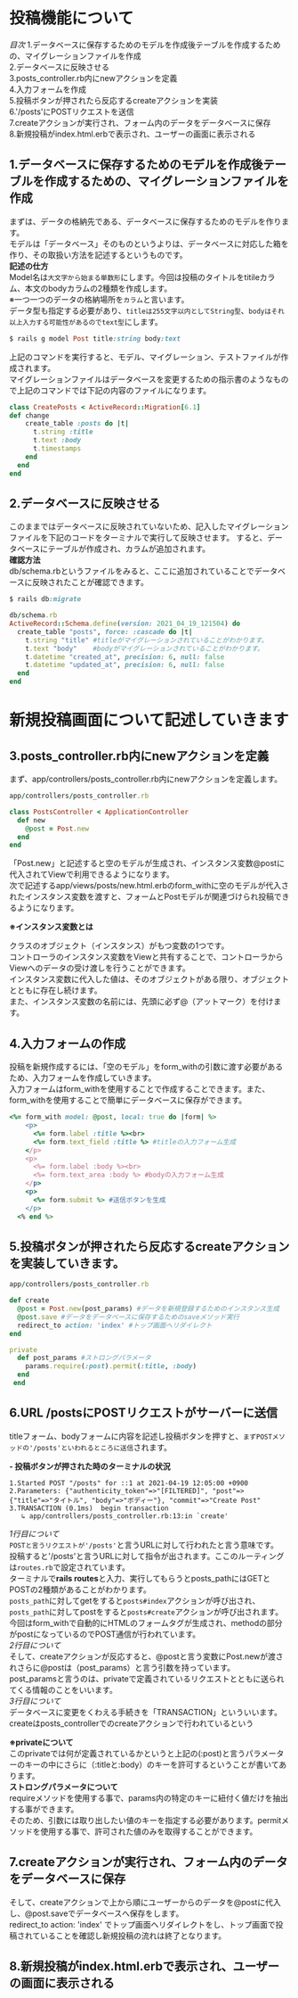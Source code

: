 # 投稿機能について
*目次*
1.データベースに保存するためのモデルを作成後テーブルを作成するための、マイグレーションファイルを作成  
2.データベースに反映させる  
3.posts_controller.rb内にnewアクションを定義  
4.入力フォームを作成  
5.投稿ボタンが押されたら反応するcreateアクションを実装  
6.'/posts'にPOSTリクエストを送信  
7.createアクションが実行され、フォーム内のデータをデータベースに保存  
8.新規投稿がindex.html.erbで表示され、ユーザーの画面に表示される  

## 1.データベースに保存するためのモデルを作成後テーブルを作成するための、マイグレーションファイルを作成  
まずは、データの格納先である、データベースに保存するためのモデルを作ります。  
モデルは「データベース」そのものというよりは、データベースに対応した箱を作り、その取扱い方法を記述するというものです。  
**記述の仕方**  
Model名は`大文字から始まる単数形`にします。今回は投稿のタイトルをtitileカラム、本文のbodyカラムの2種類を作成します。  
※一つ一つのデータの格納場所を`カラム`と言います。  
データ型も指定する必要があり、`titleは255文字以内としてString型`、`bodyはそれ以上入力する可能性があるのでtext型`にします。
```Ruby
$ rails g model Post title:string body:text
```
上記のコマンドを実行すると、モデル、マイグレーション、テストファイルが作成されます。  
マイグレーションファイルはデータベースを変更するための指示書のようなもので上記のコマンドでは下記の内容のファイルになります。


```Ruby
class CreatePosts < ActiveRecord::Migration[6.1]
def change
    create_table :posts do |t|
      t.string :title
      t.text :body
      t.timestamps
    end
  end
end
```

## 2.データベースに反映させる
このままではデータベースに反映されていないため、記入したマイグレーションファイルを下記のコードをターミナルで実行して反映させます。
すると、データベースにテーブルが作成され、カラムが追加されます。  
**確認方法**  
db/schema.rbというファイルをみると、ここに追加されていることでデータベースに反映されたことが確認できます。
```Ruby
$ rails db:migrate
```

```Ruby
db/schema.rb
ActiveRecord::Schema.define(version: 2021_04_19_121504) do
  create_table "posts", force: :cascade do |t|
    t.string "title" #titleがマイグレーションされていることがわかります。
    t.text "body"    #bodyがマイグレーションされていることがわかります。
    t.datetime "created_at", precision: 6, null: false
    t.datetime "updated_at", precision: 6, null: false
  end
end
```

# 新規投稿画面について記述していきます
## 3.posts_controller.rb内にnewアクションを定義  
まず、app/controllers/posts_controller.rb内にnewアクションを定義します。
```Ruby
app/controllers/posts_controller.rb

class PostsController < ApplicationController
  def new
    @post = Post.new
  end
end
```
「Post.new」と記述すると空のモデルが生成され、インスタンス変数@postに代入されてViewで利用できるようになります。  
次で記述するapp/views/posts/new.html.erbのform_withに空のモデルが代入されたインスタンス変数を渡すと、フォームとPostモデルが関連づけられ投稿できるようになります。

**※インスタンス変数とは**

クラスのオブジェクト（インスタンス）がもつ変数の1つです。  
コントローラのインスタンス変数をViewと共有することで、コントローラからViewへのデータの受け渡しを行うことができます。  
インスタンス変数に代入した値は、そのオブジェクトがある限り、オブジェクトとともに存在し続けます。  
また、インスタンス変数の名前には、先頭に必ず@（アットマーク）を付けます。    

## 4.入力フォームの作成  
投稿を新規作成するには、「空のモデル」をform_withの引数に渡す必要があるため、入力フォームを作成していきます。  
入力フォームはform_withを使用することで作成することできます。また、form_withを使用することで簡単にデータベースに保存ができます。
```Ruby
<%= form_with model: @post, local: true do |form| %>
    <p>
      <%= form.label :title %><br>
      <%= form.text_field :title %> #titleの入力フォーム生成
    </p>
    <p>
      <%= form.label :body %><br>
      <%= form.text_area :body %> #bodyの入力フォーム生成
    </p>
    <p>
      <%= form.submit %> #送信ボタンを生成
    </p>
  <% end %>
```

## 5.投稿ボタンが押されたら反応するcreateアクションを実装していきます。
```Ruby
app/controllers/posts_controller.rb

def create
  @post = Post.new(post_params) #データを新規登録するためのインスタンス生成
  @post.save #データをデータベースに保存するためのsaveメソッド実行
  redirect_to action: 'index' #トップ画面へリダイレクト
end

private
  def post_params #ストロングパラメータ
    params.require(:post).permit(:title, :body)
  end
 end
```
## 6.URL /postsにPOSTリクエストがサーバーに送信  
titleフォーム、bodyフォームに内容を記述し投稿ボタンを押すと、`まずPOSTメソッドの'/posts'といわれるところに送信`されます。

**- 投稿ボタンが押された時のターミナルの状況**
```
1.Started POST "/posts" for ::1 at 2021-04-19 12:05:00 +0900
2.Parameters: {"authenticity_token"=>"[FILTERED]", "post"=>{"title"=>"タイトル", "body"=>"ボディー"}, "commit"=>"Create Post"
3.TRANSACTION (0.1ms)  begin transaction
   ↳ app/controllers/posts_controller.rb:13:in `create'
```
*1行目について*  
`POSTと言うリクエストが'/posts'`と言うURLに対して行われたと言う意味です。  
投稿すると'/posts'と言うURLに対して指令が出されます。ここのルーティングは`routes.rb`で設定されています。  
ターミナルで**rails routes**と入力、実行してもらうとposts_pathにはGETとPOSTの2種類があることがわかります。  
`posts_path`に対してgetをすると`posts#index`アクションが呼び出され、  
`posts_path`に対してpostをすると`posts#create`アクションが呼び出されます。  
今回はform_withで自動的にHTMLのフォームタグが生成され、methodの部分がpostになっているのでPOST通信が行われています。    
*2行目について*  
そして、createアクションが反応すると、@postと言う変数にPost.newが渡されさらに@postは（post_params）と言う引数を持っています。  
post_paramsと言うのは、privateで定義されているリクエストとともに送られてくる情報のことをいいます。  
*3行目について*  
データベースに変更をくわえる手続きを「TRANSACTION」といういいます。createはposts_controllerでのcreateアクションで行われているという

**※privateについて**  
このprivateでは何が定義されているかというと上記の(:post)と言うパラメーターのキーの中にさらに（:titleと:body）のキーを許可するということが書いてあります。  
**ストロングパラメータについて**  
requireメソッドを使用する事で、params内の特定のキーに紐付く値だけを抽出する事ができます。  
そのため、引数には取り出したい値のキーを指定する必要があります。permitメソッドを使用する事で、許可された値のみを取得することができます。  
## 7.createアクションが実行され、フォーム内のデータをデータベースに保存  
そして、createアクションで上から順にユーザーからのデータを@postに代入し、@post.saveでデータベースへ保存をします。  
redirect_to action: 'index' でトップ画面へリダイレクトをし、トップ画面で投稿されていることを確認し新規投稿の流れは終了となります。

## 8.新規投稿がindex.html.erbで表示され、ユーザーの画面に表示される  